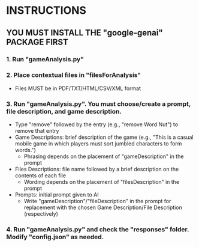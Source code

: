 # INSTRUCTIONS
## YOU MUST INSTALL THE "google-genai" PACKAGE FIRST

### 1. Run "gameAnalysis.py"
### 2. Place contextual files in "filesForAnalysis"
   * Files MUST be in PDF/TXT/HTML/CSV/XML format
### 3. Run "gameAnalysis.py". You must choose/create a prompt, file description, and game description.
   * Type "remove" followed by the entry (e.g., "remove Word Nut") to remove that entry
   * Game Descriptions: brief description of the game (e.g., "This is a casual mobile game in which players must sort jumbled characters to form words.")
     * Phrasing depends on the placement of "gameDescription" in the prompt
   * Files Descriptions: file name followed by a brief description on the contents of each file
     * Wording depends on the placement of "filesDescription" in the prompt
   * Prompts: initial prompt given to AI
     * Write "gameDescription"/"fileDescription" in the prompt for replacement with the chosen Game Description/File Description (respectively)
### 4. Run "gameAnalysis.py" and check the "responses" folder. Modify "config.json" as needed.